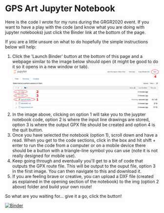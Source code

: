 # GPS Art Jupyter Notebook

Here is the code I wrote for my runs during the GRGR2020 event. If you want to have a play with the code (and know what you are doing with jupyter notebooks) just click the Binder link at the bottom of the page.

If you are a little unsure on what to do hopefully the simple instructions below will help:

<ol>
    <li>
        Click the 'Launch Binder' button at the bottom of this page and a webpage similar to the image below should open (it might be good to do it so it opens in a new window or tab).
        <img src="./how-to/how-to-home.PNG" alt="Jupyter Notebook Home Page" width="800"/>
    </li>
    <li>
        In the image above, clicking on option 1 will take you to the juypter notebook code, option 2 is where the input line drawings are stored, option 3 is where the output GPX file should be created and option 4 is the quit button.
    </li>
    <li>
        Once you have selected the notebook (option 1), scroll down and have a read. When you get to the code sections, click in the box and hit shift + enter to run the code from a computer or on a mobile device there should be a button with a triangle-line symbol you can use (note it is not really designed for mobile use).
    </li>
    <li>
        Keep going through and eventually you'll get to a bit of code that outputs the GPX route file. This will be output to the ouput file, option 3 in the first image. You can then navigate to this and download it.
    </li>
    <li>
        If you are feeling brave or creative, you can upload a DXF file (created as explained in the opening section of the notebook) to the img (option 2 above) folder and build your own route!
    </li>
</ol>

So what are you waiting for... give it a go, click the button!

[![Binder](https://mybinder.org/badge_logo.svg)](https://mybinder.org/v2/gh/bob-entwistle/gps-art/master)